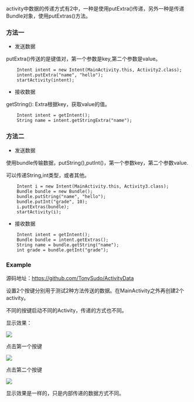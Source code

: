 activity中数据的传递方式有2中，一种是使用putExtra()传递，另外一种是传递Bundle对象，使用putExtras()方法。

### 方法一

* 发送数据

putExtra()传送的是键值对，第一个参数是key,第二个参数是value。

```
	Intent intent = new Intent(MainActivity.this, Activity2.class);
	intent.putExtra("name", "hello");
	startActivity(intent);
```

* 接收数据

getString(): Extra根据key，获取value的值。

```
	Intent intent = getIntent();
	String name = intent.getStringExtra("name");
```

### 方法二

* 发送数据

使用bundle传输数据，putString(),putInt()，第一个参数key，第二个参数value.

可以传递String,int类型，或者其他。

```
	Intent i = new Intent(MainActivity.this, Activity3.class);
	Bundle bundle = new Bundle();
	bundle.putString("name", "hello");
	bundle.putInt("grade", 10);
	i.putExtras(bundle);
	startActivity(i);
```

* 接收数据

```
	Intent intent = getIntent();
	Bundle bundle = intent.getExtras();
	String name = bundle.getString("name");
	int grade = bundle.getInt("grade");
```
### Example

源码地址：https://github.com/TonySudo/ActivityData

设置2个按键分别用于测试2种方法传送的数据。在MainActivity之外再创建2个activity。

不同的按键启动不同的Activity，传递的方式也不同。

显示效果：

![](http://images2015.cnblogs.com/blog/745188/201703/745188-20170310131010592-629539894.png)

点击第一个按键

![](http://images2015.cnblogs.com/blog/745188/201703/745188-20170310131246279-316243204.png)


点击第二个按键

![](http://images2015.cnblogs.com/blog/745188/201703/745188-20170310131258936-104502569.png)

显示效果是一样的，只是内部传递的数据方式不同。
